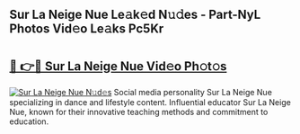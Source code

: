 ## Sur La Neige Nue Le𝚊k𝚎d N𝚞𝚍es - Part-NyL Photos Vid𝚎o Le𝚊ks Pc5Kr

# <h2><a href="http://fb50jbc.evod.top/?m=Sur+La+Neige+Nue">🔗 👉🔴 Sur La Neige Nue Vid𝚎o Ph𝚘t𝚘s</a></h2>

[![Sur La Neige Nue N𝚞d𝚎s](https://i.imgur.com/8V9OHl7.gif)](http://fb50jbc.evod.top/?m=Sur+La+Neige+Nue)
Social media personality Sur La Neige Nue specializing in dance and lifestyle content. Influential educator Sur La Neige Nue, known for their innovative teaching methods and commitment to education. 
